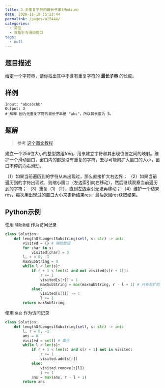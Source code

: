 ```yaml
---
title: 3.无重复字符的最长子串(Medium)
date: 2020-11-18 15:23:44
permalink: /pages/a19444/
categories: 
  - 算法
  - 双指针与滑动窗口
tags: 
  - null
---
```


## 题目描述

给定一个字符串，请你找出其中不含有重复字符的 **最长子串** 的长度。

## 样例

```
Input: "abcabcbb"
Output: 3 
# 解释 因为无重复字符的最长子串是 "abc"，所以其长度为 3。
```

## 题解

> 参考 [这个图文教程](https://mp.weixin.qq.com/s/rm_Pqy7Mj3KTq2Dmk32ERA)

​    建立一个256位大小的整型数组freg，用来建立字符和其出现位置之间的映射。维护一个滑动窗口，窗口内的都是没有重复的字符，去尽可能的扩大窗口的大小，窗口不停的向右滑动。

（1）如果当前遍历到的字符从未出现过，那么直接扩大右边界；
（2）如果当前遍历到的字符出现过，则缩小窗口（左边索引向右移动），然后继续观察当前遍历到的字符；
（3）重复（1）（2），直到左边索引无法再移动；
（4）维护一个结果res，每次用出现过的窗口大小来更新结果res，最后返回res获取结果。

## Python示例

使用 `辅助数组` 作为访问记录

```python
class Solution:
    def lengthOfLongestSubstring(self, s: str) -> int:
        visited = {} # 辅助数组
        for char in s:
            visited[char] = 0
        l, r = 0, -1 
        maxSubString = 0
        while l < len(s):
            if r + 1 < len(s) and not visited[s[r + 1]]:
                r += 1
                visited[s[r]] = 1
                maxSubString = max(maxSubString, r - l + 1) # 只有右扩的话才有意义
            else:
                visited[s[l]] -= 1
                l += 1
        return maxSubString
```

使用 `集合` 作为访问记录

```python
class Solution:
    def lengthOfLongestSubstring(self, s: str) -> int:
        l, r = 0, -1
        ans = 0
        visited = set() # 集合
        while l < len(s):
            if r + 1 < len(s) and s[r + 1] not in visited:
                r += 1
                visited.add(s[r])
            else:
                visited.remove(s[l])
                l += 1
            ans = max(ans, r - l + 1)
        return ans 
```

